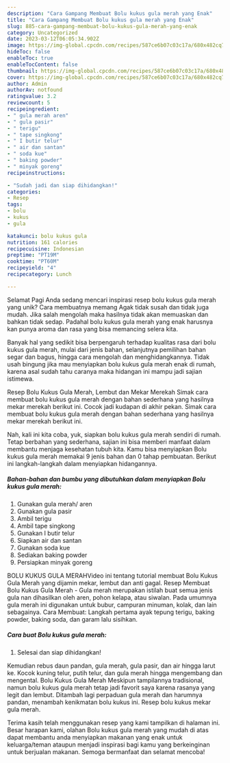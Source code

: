 ```yaml
---
description: "Cara Gampang Membuat Bolu kukus gula merah yang Enak"
title: "Cara Gampang Membuat Bolu kukus gula merah yang Enak"
slug: 885-cara-gampang-membuat-bolu-kukus-gula-merah-yang-enak
category: Uncategorized
date: 2023-03-12T06:05:34.902Z
image: https://img-global.cpcdn.com/recipes/587ce6b07c03c17a/680x482cq70/bolu-kukus-gula-merah-foto-resep-utama.jpg
hideToc: false
enableToc: true
enableTocContent: false
thumbnail: https://img-global.cpcdn.com/recipes/587ce6b07c03c17a/680x482cq70/bolu-kukus-gula-merah-foto-resep-utama.jpg
cover: https://img-global.cpcdn.com/recipes/587ce6b07c03c17a/680x482cq70/bolu-kukus-gula-merah-foto-resep-utama.jpg
author: Admin
authorAv: notfound
ratingvalue: 3.2
reviewcount: 5
recipeingredient:
- " gula merah aren"
- " gula pasir"
- " terigu"
- " tape singkong"
- " I butir telur"
- " air dan santan"
- " soda kue"
- " baking powder"
- " minyak goreng"
recipeinstructions:

- "Sudah jadi dan siap dihidangkan!"
categories:
- Resep
tags:
- bolu
- kukus
- gula

katakunci: bolu kukus gula 
nutrition: 161 calories
recipecuisine: Indonesian
preptime: "PT19M"
cooktime: "PT60M"
recipeyield: "4"
recipecategory: Lunch

---
```



Selamat Pagi Anda sedang mencari inspirasi resep bolu kukus gula merah yang unik? Cara membuatnya memang Agak tidak susah dan tidak juga mudah. Jika salah mengolah maka hasilnya tidak akan memuaskan dan bahkan tidak sedap. Padahal bolu kukus gula merah yang enak harusnya kan punya aroma dan rasa yang bisa memancing selera kita.


Banyak hal yang sedikit bisa berpengaruh terhadap kualitas rasa dari bolu kukus gula merah, mulai dari jenis bahan, selanjutnya pemilihan bahan segar dan bagus, hingga cara mengolah dan menghidangkannya. Tidak usah bingung jika mau menyiapkan bolu kukus gula merah enak di rumah, karena asal sudah tahu caranya maka hidangan ini mampu jadi sajian istimewa.

Resep Bolu Kukus Gula Merah, Lembut dan Mekar Merekah Simak cara membuat bolu kukus gula merah dengan bahan sederhana yang hasilnya mekar merekah berikut ini. Cocok jadi kudapan di akhir pekan. Simak cara membuat bolu kukus gula merah dengan bahan sederhana yang hasilnya mekar merekah berikut ini.


Nah, kali ini kita coba, yuk, siapkan bolu kukus gula merah sendiri di rumah. Tetap berbahan yang sederhana, sajian ini bisa memberi manfaat dalam membantu menjaga kesehatan tubuh kita. Kamu bisa menyiapkan Bolu kukus gula merah memakai 9 jenis bahan dan 0 tahap pembuatan. Berikut ini langkah-langkah dalam menyiapkan hidangannya.

<!--inarticleads1-->

##### Bahan-bahan dan bumbu yang dibutuhkan dalam menyiapkan Bolu kukus gula merah:

1. Gunakan  gula merah/ aren
1. Gunakan  gula pasir
1. Ambil  terigu
1. Ambil  tape singkong
1. Gunakan  I butir telur
1. Siapkan  air dan santan
1. Gunakan  soda kue
1. Sediakan  baking powder
1. Persiapkan  minyak goreng


BOLU KUKUS GULA MERAHVideo ini tentang tutorial membuat Bolu Kukus Gula Merah yang dijamin mekar, lembut dan anti gagal. Resep Membuat Bolu Kukus Gula Merah - Gula merah merupakan istilah buat semua jenis gula nan dihasilkan oleh aren, pohon kelapa, atau siwalan. Pada umumnya gula merah ini digunakan untuk bubur, campuran minuman, kolak, dan lain sebagainya. Cara Membuat: Langkah pertama ayak tepung terigu, baking powder, baking soda, dan garam lalu sisihkan. 

<!--inarticleads2-->

##### Cara buat Bolu kukus gula merah:


1. Selesai dan siap dihidangkan!

Kemudian rebus daun pandan, gula merah, gula pasir, dan air hingga larut ke. Kocok kuning telur, putih telur, dan gula merah hingga mengembang dan mengental. Bolu Kukus Gula Merah Meskipun tampilannya tradisional, namun bolu kukus gula merah tetap jadi favorit saya karena rasanya yang legit dan lembut. Ditambah lagi perpaduan gula merah dan harumnya pandan, menambah kenikmatan bolu kukus ini. Resep bolu kukus mekar gula merah. 

Terima kasih telah menggunakan resep yang kami tampilkan di halaman ini. Besar harapan kami, olahan Bolu kukus gula merah yang mudah di atas dapat membantu anda menyiapkan makanan yang enak untuk keluarga/teman ataupun menjadi inspirasi bagi kamu yang berkeinginan untuk berjualan makanan. Semoga bermanfaat dan selamat mencoba!
